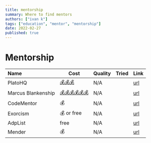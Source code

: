 ```yaml
---
title: mentorship
summary: Where to find mentors
authors: ["ivan k"]
tags: ["education", "mentor", "mentorship"]
date: 2022-02-27
published: true
---
```


# Mentorship


| Name                | Cost                      | Quality  | Tried |  Link                   |
|:--------------------|---------------------------|----------|-------|-------------------------|
| PlatoHQ             | [💰💰💰][platohq.cost]     | N/A      |       | [url][platohq]          |
| Marcus Blankenship  | [💰💰💰💰💰💰][marcus.cost] | N/A      |       | [url][marcus]           |
| CodeMentor          | 💰                        | N/A      |       | [url][codementor]       |
| Exorcism            | 💰 or free                | N/A      |       | [url][exorcism.mentor]  |
| AdpList             | free                      | N/A      |       | [url][adplist]          |
| Mender              | 💰                        | N/A      |       | [url][mender]          |

<!-- resources -->
[platohq]: https://www.platohq.com
[platohq.cost]: https://www.platohq.com/pricing
[marcus]: https://marcusblankenship.com
[marcus.cost]: https://marcusblankenship.com/tech-lead-mentoring-group/#
[codementor]: https://www.codementor.io
[exorcism.mentor]: https://exercism.org/mentoring
[adplist]: https://adplist.org
[mender]: https://meander.so/
